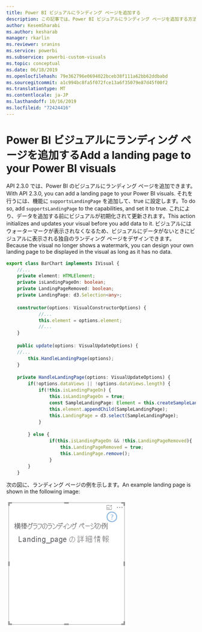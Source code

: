 ```yaml
---
title: Power BI ビジュアルにランディング ページを追加する
description: この記事では、Power BI ビジュアルにランディング ページを追加する方法を説明します。
author: KesemSharabi
ms.author: kesharab
manager: rkarlin
ms.reviewer: sranins
ms.service: powerbi
ms.subservice: powerbi-custom-visuals
ms.topic: conceptual
ms.date: 06/18/2019
ms.openlocfilehash: 79e362796e0694022bceb38f111a62bb62ddbabd
ms.sourcegitcommit: a1c994bc8fa5f072fce13a6f35079e87d45f00f2
ms.translationtype: MT
ms.contentlocale: ja-JP
ms.lasthandoff: 10/16/2019
ms.locfileid: "72424416"
---
```

# <a name="add-a-landing-page-to-your-power-bi-visuals"></a><span data-ttu-id="8cf0f-103">Power BI ビジュアルにランディング ページを追加する</span><span class="sxs-lookup"><span data-stu-id="8cf0f-103">Add a landing page to your Power BI visuals</span></span>

<span data-ttu-id="8cf0f-104">API 2.3.0 では、Power BI のビジュアルにランディング ページを追加できます。</span><span class="sxs-lookup"><span data-stu-id="8cf0f-104">With API 2.3.0, you can add a landing page to your Power BI visuals.</span></span> <span data-ttu-id="8cf0f-105">それを行うには、機能に `supportsLandingPage` を追加して、true に設定します。</span><span class="sxs-lookup"><span data-stu-id="8cf0f-105">To do so, add `supportsLandingPage` to the capabilities, and set it to true.</span></span> <span data-ttu-id="8cf0f-106">これにより、データを追加する前にビジュアルが初期化されて更新されます。</span><span class="sxs-lookup"><span data-stu-id="8cf0f-106">This action initializes and updates your visual before you add data to it.</span></span> <span data-ttu-id="8cf0f-107">ビジュアルにはウォーターマークが表示されなくなるため、ビジュアルにデータがないときにビジュアルに表示される独自のランディング ページをデザインできます。</span><span class="sxs-lookup"><span data-stu-id="8cf0f-107">Because the visual no longer shows a watermark, you can design your own landing page to be displayed in the visual as long as it has no data.</span></span>

```typescript
export class BarChart implements IVisual {
    //...
    private element: HTMLElement;
    private isLandingPageOn: boolean;
    private LandingPageRemoved: boolean;
    private LandingPage: d3.Selection<any>;

    constructor(options: VisualConstructorOptions) {
            //...
            this.element = options.element;
            //...
    }

    public update(options: VisualUpdateOptions) {
    //...
        this.HandleLandingPage(options);
    }

    private HandleLandingPage(options: VisualUpdateOptions) {
        if(!options.dataViews || !options.dataViews.length) {
            if(!this.isLandingPageOn) {
                this.isLandingPageOn = true;
                const SampleLandingPage: Element = this.createSampleLandingPage(); //create a landing page
                this.element.appendChild(SampleLandingPage);
                this.LandingPage = d3.select(SampleLandingPage);
            }

        } else {
                if(this.isLandingPageOn && !this.LandingPageRemoved){
                    this.LandingPageRemoved = true;
                    this.LandingPage.remove();
                }
        }
    }
```

<span data-ttu-id="8cf0f-108">次の図に、ランディング ページの例を示します。</span><span class="sxs-lookup"><span data-stu-id="8cf0f-108">An example landing page is shown in the following image:</span></span>

![ランディング ページのスクリーンショット](./media/landing-page.png)
